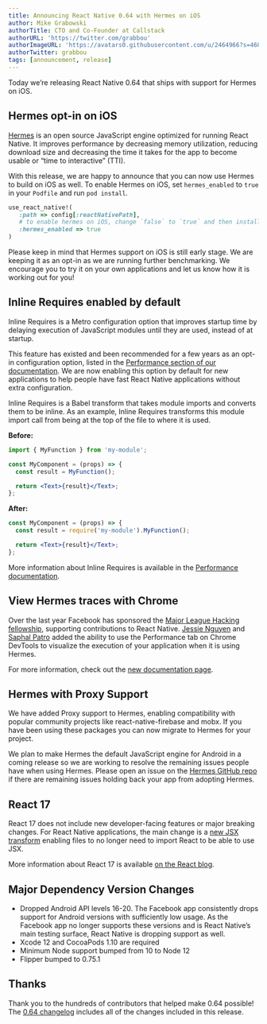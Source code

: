 ```yaml
---
title: Announcing React Native 0.64 with Hermes on iOS
author: Mike Grabowski
authorTitle: CTO and Co-Founder at Callstack
authorURL: 'https://twitter.com/grabbou'
authorImageURL: 'https://avatars0.githubusercontent.com/u/2464966?s=460&v=4'
authorTwitter: grabbou
tags: [announcement, release]
---
```


Today we’re releasing React Native 0.64 that ships with support for Hermes on iOS.

## Hermes opt-in on iOS

[Hermes](https://hermesengine.dev) is an open source JavaScript engine optimized for running React Native. It improves performance by decreasing memory utilization, reducing download size and decreasing the time it takes for the app to become usable or “time to interactive” (TTI).

With this release, we are happy to announce that you can now use Hermes to build on iOS as well. To enable Hermes on iOS, set `hermes_enabled` to `true` in your `Podfile` and run `pod install`.

```ruby
use_react_native!(
   :path => config[:reactNativePath],
   # to enable hermes on iOS, change `false` to `true` and then install pods
   :hermes_enabled => true
)
```

Please keep in mind that Hermes support on iOS is still early stage. We are keeping it as an opt-in as we are running further benchmarking. We encourage you to try it on your own applications and let us know how it is working out for you!

## Inline Requires enabled by default

Inline Requires is a Metro configuration option that improves startup time by delaying execution of JavaScript modules until they are used, instead of at startup.

This feature has existed and been recommended for a few years as an opt-in configuration option, listed in the [Performance section of our documentation](/docs/performance). We are now enabling this option by default for new applications to help people have fast React Native applications without extra configuration.

Inline Requires is a Babel transform that takes module imports and converts them to be inline. As an example, Inline Requires transforms this module import call from being at the top of the file to where it is used.

**Before:**

```jsx
import { MyFunction } from 'my-module';

const MyComponent = (props) => {
  const result = MyFunction();

  return <Text>{result}</Text>;
};
```

**After:**

```jsx
const MyComponent = (props) => {
  const result = require('my-module').MyFunction();

  return <Text>{result}</Text>;
};
```

More information about Inline Requires is available in the [Performance documentation](/docs/ram-bundles-inline-requires#inline-requires).

## View Hermes traces with Chrome

<!--alex ignore fellowship-->

Over the last year Facebook has sponsored the [Major League Hacking fellowship](https://fellowship.mlh.io/), supporting contributions to React Native. [Jessie Nguyen](https://twitter.com/jessie_anh_ng) and [Saphal Patro](https://twitter.com/saphalinsaan) added the ability to use the Performance tab on Chrome DevTools to visualize the execution of your application when it is using Hermes.

For more information, check out the [new documentation page](/docs/profile-hermes#record-a-hermes-sampling-profile).

## Hermes with Proxy Support

We have added Proxy support to Hermes, enabling compatibility with popular community projects like react-native-firebase and mobx. If you have been using these packages you can now migrate to Hermes for your project.

We plan to make Hermes the default JavaScript engine for Android in a coming release so we are working to resolve the remaining issues people have when using Hermes. Please open an issue on the [Hermes GitHub repo](https://github.com/facebook/hermes) if there are remaining issues holding back your app from adopting Hermes.

## React 17

React 17 does not include new developer-facing features or major breaking changes. For React Native applications, the main change is a [new JSX transform](https://reactjs.org/blog/2020/09/22/introducing-the-new-jsx-transform.html) enabling files to no longer need to import React to be able to use JSX.

More information about React 17 is available [on the React blog](https://reactjs.org/blog/2020/10/20/react-v17.html).

## Major Dependency Version Changes

- Dropped Android API levels 16-20. The Facebook app consistently drops support for Android versions with sufficiently low usage. As the Facebook app no longer supports these versions and is React Native’s main testing surface, React Native is dropping support as well.
- Xcode 12 and CocoaPods 1.10 are required
- Minimum Node support bumped from 10 to Node 12
- Flipper bumped to 0.75.1

## Thanks

Thank you to the hundreds of contributors that helped make 0.64 possible! The [0.64 changelog](https://github.com/react-native-community/releases/blob/master/CHANGELOG.md#v0640) includes all of the changes included in this release.
